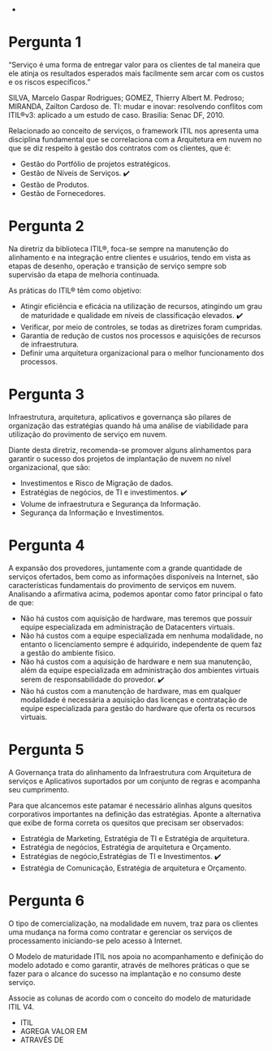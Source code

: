 - 
# Pergunta 1
“Serviço é  uma  forma  de  entregar  valor  para  os  clientes  de  tal  maneira  que  ele  atinja  os resultados  esperados  mais  facilmente  sem  arcar  com os  custos  e  os  riscos específicos.”  

SILVA, Marcelo Gaspar Rodrigues; GOMEZ, Thierry Albert M. Pedroso; MIRANDA, Zailton Cardoso de. TI: mudar e inovar: resolvendo conflitos com ITIL®v3: aplicado a um estudo de caso. Brasilia: Senac DF, 2010.

Relacionado ao conceito de serviços, o framework ITIL nos apresenta uma disciplina fundamental que se correlaciona com a Arquitetura em nuvem no que se diz respeito à gestão dos contratos com os clientes, que é:

- Gestão do Portfólio de projetos estratégicos. 
- Gestão de Níveis de Serviços. :heavy_check_mark:
- Gestão de Produtos.
- Gestão de Fornecedores.

# Pergunta 2
Na diretriz da biblioteca ITIL®, foca-se sempre na manutenção do alinhamento e na integração entre clientes e usuários, tendo em vista as etapas de desenho, operação e transição de serviço sempre sob supervisão da etapa de melhoria continuada.

As práticas do ITIL® têm como objetivo:

- Atingir eficiência e eficácia na utilização de recursos, atingindo um grau de maturidade e qualidade em níveis de classificação elevados. :heavy_check_mark:
- Verificar, por meio de controles, se todas as diretrizes foram cumpridas.
- Garantia de redução de custos nos processos e aquisições de recursos de infraestrutura.
- Definir uma arquitetura organizacional para o melhor funcionamento dos processos.

# Pergunta 3
Infraestrutura, arquitetura, aplicativos e governança são pilares de organização das estratégias quando há uma análise de viabilidade para utilização do provimento de serviço em nuvem.

Diante desta diretriz, recomenda-se promover alguns alinhamentos para garantir o sucesso dos projetos de implantação de nuvem no nível organizacional, que são:

- Investimentos e Risco de Migração de dados.
- Estratégias de negócios, de TI e investimentos. :heavy_check_mark:
- Volume de infraestrutura e Segurança da Informação.
- Segurança da Informação e Investimentos.

# Pergunta 4
A expansão dos provedores, juntamente com a grande quantidade de serviços ofertados, bem como as informações disponíveis na Internet, são características fundamentais do provimento de serviços em nuvem. Analisando a afirmativa acima, podemos apontar como fator principal o fato de que:

- Não há custos com aquisição de hardware, mas teremos que possuir equipe especializada em administração de Datacenters virtuais.
- Não há custos com a equipe especializada em nenhuma modalidade, no entanto o licenciamento sempre é adquirido, independente de quem faz a gestão do ambiente físico.
- Não há custos com a aquisição de hardware e nem sua manutenção, além da equipe especializada em administração dos ambientes virtuais serem de responsabilidade do provedor. :heavy_check_mark:
- Não há custos com a manutenção de hardware, mas em qualquer modalidade é necessária a aquisição das licenças e contratação de equipe especializada para gestão do hardware que oferta os recursos virtuais.

# Pergunta 5
A Governança trata do alinhamento da Infraestrutura com Arquitetura de serviços e Aplicativos suportados por um conjunto de regras e acompanha seu cumprimento.

Para que alcancemos este patamar é necessário alinhas alguns quesitos corporativos importantes na definição das estratégias. Aponte a alternativa que exibe de forma correta os quesitos que precisam ser observados:

- Estratégia de Marketing, Estratégia de TI e Estratégia de arquitetura.
- Estratégia de negócios, Estratégia de arquitetura e Orçamento.
- Estratégias de negócio,Estratégias de TI e Investimentos. :heavy_check_mark:
- Estratégia de Comunicação, Estratégia de arquitetura e Orçamento.

# Pergunta 6

O tipo de comercialização, na modalidade em nuvem, traz para os clientes uma mudança na forma como contratar e gerenciar os serviços de processamento iniciando-se pelo acesso à Internet.

O Modelo de maturidade ITIL nos apoia no acompanhamento e definição do modelo adotado e como garantir, através de melhores práticas o que se fazer para o alcance do sucesso na implantação e no consumo deste serviço.

Associe as colunas de acordo com o conceito do modelo de maturidade ITIL V4.

- ITIL 
- AGREGA VALOR EM
- ATRAVÉS DE




